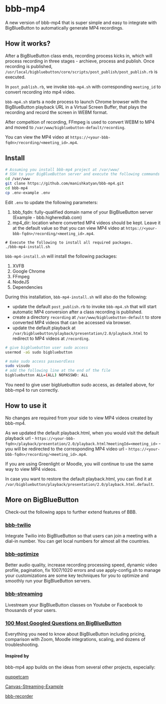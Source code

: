 # bbb-mp4
A new version of bbb-mp4 that is super simple and easy to integrate with BigBlueButton to automatically generate MP4 recordings.


## How it works?

After a BigBlueButton class ends, recording process kicks in, which will process recording in three stages - archieve, process and publish. Once recording is published, `/usr/local/bigbluebutton/core/scripts/post_publish/post_publish.rb` is executed.

In `post_publish.rb`, we invoke `bbb-mp4.sh` with corresponding `meeting_id` to convert recording into mp4 video.

`bbb-mp4.sh` starts a node process to launch Chrome browser with the BigBlueButton playback URL in a Virtual Screen Buffer, that plays the recording and record the screen in WEBM format. 

After compeltion of recording, FFmpeg is used to convert WEBM to MP4 and moved to `/var/www/bigbluebutton-default/recording`.

You can view the MP4 video at `https://<your-bbb-fqdn>/recording/<meeting_id>.mp4`.

##  Install

```sh
# Assuming you install bbb-mp4 project at /var/www/
# SSH to your BigBlueButton server and execute the following commands
cd /var/www
git clone https://github.com/manishkatyan/bbb-mp4.git
cd bbb-mp4
cp .env-example .env
```
Edit `.env` to update the following parameters:
1. bbb_fqdn: fully-qualified domain name of your BigBlueButton server (Example - bbb.higheredlab.com)
2. mp4_dir: location where converted MP4 videos should be kept. Leave it at the default value so that you can view MP4 video at `https://<your-bbb-fqdn>/recording/<meeting_id>.mp4`.

```ssh
# Execute the following to install all required packages. 
./bbb-mp4-install.sh
```
`bbb-mp4-install.sh` will install the following packages:

1. XVFB
2. Google Chrome
3. FFmpeg
4. NodeJS
5. Dependencies

During this installation, `bbb-mp4-install.sh` will also do the following:
- update the default `post_publish.rb` to invoke `bbb-mp4.sh` that will start automatic MP4 conversion after a class recording is published. 
- create a directory `recording` at `/var/www/bigbluebutton-default` to store converted MP4 videos that can be accessed via browser.
- update the default playback at `/var/bigbluebutton/playback/presentation/2.0/playback.html` to redirect to MP4 videos at `/recording`.

```sh
# give bigbluebutton user sudo access
usermod -aG sudo bigbluebutton

# make sudo access passwordless
sudo visudo
# add the following line at the end of the file
bigbluebutton ALL=(ALL) NOPASSWD: ALL
```
You need to give user bigbluebutton sudo access, as detailed above, for bbb-mp4 to run correctly. 

## How to use it

No changes are required from your side to view MP4 videos created by bbb-mp4. 

As we updated the default playback.html, when you would visit the default playback url - `https://<your-bbb-fqdn>/playback/presentation/2.0/playback.html?meetingId=<meeting_id>` - you will be redirected to the corresponding MP4 video url - `https://<your-bbb-fqdn>/recording/<meeting_id>.mp4`. 

If you are using Greenlight or Moodle, you will continue to use the same way to view MP4 videos.

In case you want to restore the default playback.html, you can find it at `/var/bigbluebutton/playback/presentation/2.0/playback.html.default`.

## More on BigBlueButton

Check-out the following apps to further extend features of BBB.

### [bbb-twilio](https://github.com/manishkatyan/bbb-twilio)

Integrate Twilio into BigBlueButton so that users can join a meeting with a dial-in number. You can get local numbers for almost all the countries.

### [bbb-optimize](https://github.com/manishkatyan/bbb-customize)

Better audio quality, increase recording processing speed, dynamic video profile, pagination, fix 1007/1020 errors and use apply-config.sh to manage your customizations are some key techniques for you to optimize and smoothly run your BigBlueButton servers.

### [bbb-streaming](https://github.com/manishkatyan/bbb-streaming)

Livestream your BigBlueButton classes on Youtube or Facebook to thousands of your users.

### [100 Most Googled Questions on BigBlueButton](https://higheredlab.com/bigbluebutton-guide/)

Everything you need to know about BigBlueButton including pricing, comparison with Zoom, Moodle integrations, scaling, and dozens of troubleshooting.

#### Inspired by

bbb-mp4 app builds on the ideas from several other projects, especially:

[puppetcam](https://github.com/muralikg/puppetcam)

[Canvas-Streaming-Example](https://github.com/fbsamples/Canvas-Streaming-Example)

[bbb-recorder](https://github.com/jibon57/bbb-recorder)
